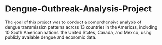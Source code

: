 # Dengue-Outbreak-Analysis-Project
The goal of this project was to conduct a comprehensive analysis of dengue transmission patterns across 13 countries in the Americas, including 10 South American nations, the United States, Canada, and Mexico, using publicly available dengue and economic data.
